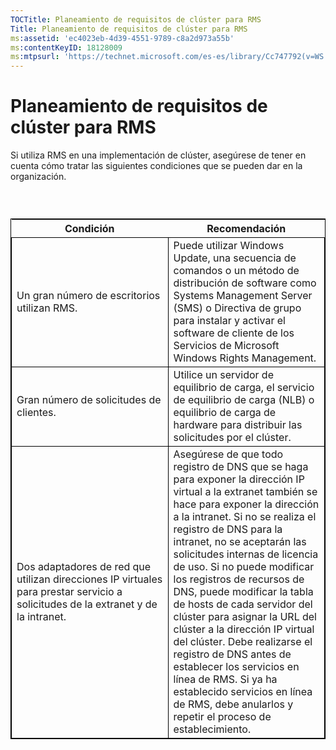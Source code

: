 ```yaml
---
TOCTitle: Planeamiento de requisitos de clúster para RMS
Title: Planeamiento de requisitos de clúster para RMS
ms:assetid: 'ec4023eb-4d39-4551-9789-c8a2d973a55b'
ms:contentKeyID: 18128009
ms:mtpsurl: 'https://technet.microsoft.com/es-es/library/Cc747792(v=WS.10)'
---
```


Planeamiento de requisitos de clúster para RMS
==============================================

Si utiliza RMS en una implementación de clúster, asegúrese de tener en cuenta cómo tratar las siguientes condiciones que se pueden dar en la organización.

###  

 
<table style="border:1px solid black;">
<colgroup>
<col width="50%" />
<col width="50%" />
</colgroup>
<thead>
<tr class="header">
<th>Condición</th>
<th>Recomendación</th>
</tr>
</thead>
<tbody>
<tr class="odd">
<td style="border:1px solid black;">Un gran número de escritorios utilizan RMS.</td>
<td style="border:1px solid black;">Puede utilizar Windows Update, una secuencia de comandos o un método de distribución de software como Systems Management Server (SMS) o Directiva de grupo para instalar y activar el software de cliente de los Servicios de Microsoft Windows Rights Management.</td>
</tr>
<tr class="even">
<td style="border:1px solid black;">Gran número de solicitudes de clientes.</td>
<td style="border:1px solid black;">Utilice un servidor de equilibrio de carga, el servicio de equilibrio de carga (NLB) o equilibrio de carga de hardware para distribuir las solicitudes por el clúster.</td>
</tr>
<tr class="odd">
<td style="border:1px solid black;">Dos adaptadores de red que utilizan direcciones IP virtuales para prestar servicio a solicitudes de la extranet y de la intranet.</td>
<td style="border:1px solid black;">Asegúrese de que todo registro de DNS que se haga para exponer la dirección IP virtual a la extranet también se hace para exponer la dirección a la intranet.
Si no se realiza el registro de DNS para la intranet, no se aceptarán las solicitudes internas de licencia de uso. Si no puede modificar los registros de recursos de DNS, puede modificar la tabla de hosts de cada servidor del clúster para asignar la URL del clúster a la dirección IP virtual del clúster. Debe realizarse el registro de DNS antes de establecer los servicios en línea de RMS. Si ya ha establecido servicios en línea de RMS, debe anularlos y repetir el proceso de establecimiento.</td>
</tr>
</tbody>
</table>
